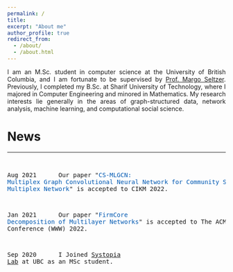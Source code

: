 ```yaml
---
permalink: /
title: 
excerpt: "About me"
author_profile: true
redirect_from: 
  - /about/
  - /about.html
---
```


<p align="justify">
I am an M.Sc. student in computer science at the University of British Columbia, and I am fortunate to be supervised by <a href="https://www.seltzer.com/margo/">Prof. Margo Seltzer</a>. Previously, I completed my B.Sc. at Sharif University of Technology, where I majored in Computer Engineering and minored in Mathematics. My research interests lie generally in the areas of graph-structured data, network analysis, machine learning, and computational social science.  
</p>
  
    
  
  
  
# News
<html>
<body>
 <hr>
 <body>
 <html>

<div>
<pre>

Aug 2021 &nbsp;&nbsp;&nbsp;&nbsp; Our paper "<span style="color:#0059b3;">CS-MLGCN: Multiplex Graph Convolutional Neural Network for Community Search in Multiplex Network</span>" is accepted to CIKM 2022.  
     
Jan 2021  &nbsp;&nbsp;&nbsp;&nbsp;  Our paper "<span style="color:#0059b3;">FirmCore Decomposition of Multilayer Networks</span>" is accepted to The ACM Web Conference (WWW) 2022.  
     
Sep 2020 &nbsp;&nbsp;&nbsp;&nbsp;  I Joined <a href="https://systopia.cs.ubc.ca/">Systopia Lab</a> at UBC as an MSc student.  
 
 </pre>
 </div> 

